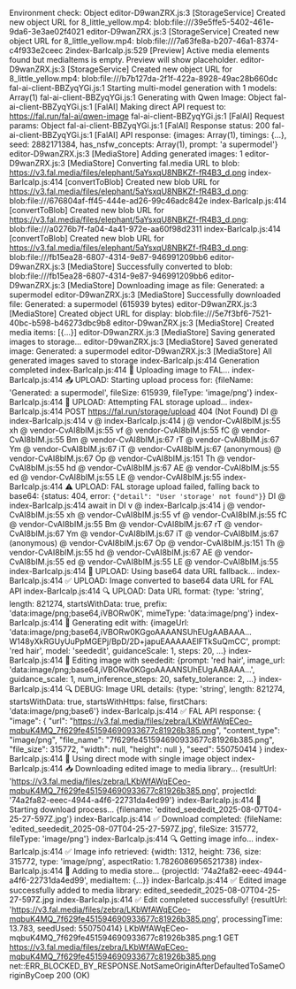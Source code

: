 Environment check: Object
editor-D9wanZRX.js:3 [StorageService] Created new object URL for 8_little_yellow.mp4: blob:file:///39e5ffe5-5402-461e-9da6-3e3ae02f4021
editor-D9wanZRX.js:3 [StorageService] Created new object URL for 8_little_yellow.mp4: blob:file:///7a63fe8a-b207-46a1-8374-c4f933e2ceec
2index-BarIcaIp.js:529 [Preview] Active media elements found but mediaItems is empty. Preview will show placeholder.
editor-D9wanZRX.js:3 [StorageService] Created new object URL for 8_little_yellow.mp4: blob:file:///b7b127da-2f1f-422a-8928-49ac28b660dc
fal-ai-client-BBZyqYGi.js:1 Starting multi-model generation with 1 models: Array(1)
fal-ai-client-BBZyqYGi.js:1 Generating with Qwen Image: Object
fal-ai-client-BBZyqYGi.js:1 [FalAI] Making direct API request to: https://fal.run/fal-ai/qwen-image
fal-ai-client-BBZyqYGi.js:1 [FalAI] Request params: Object
fal-ai-client-BBZyqYGi.js:1 [FalAI] Response status: 200
fal-ai-client-BBZyqYGi.js:1 [FalAI] API response: {images: Array(1), timings: {…}, seed: 2882171384, has_nsfw_concepts: Array(1), prompt: 'a supermodel'}
editor-D9wanZRX.js:3 [MediaStore] Adding generated images: 1
editor-D9wanZRX.js:3 [MediaStore] Converting fal.media URL to blob: https://v3.fal.media/files/elephant/5aYsxqU8NBKZf-fR4B3_d.png
index-BarIcaIp.js:414 [convertToBlob] Created new blob URL for https://v3.fal.media/files/elephant/5aYsxqU8NBKZf-fR4B3_d.png: blob:file:///676804af-ff45-444e-ad26-99c46adc842e
index-BarIcaIp.js:414 [convertToBlob] Created new blob URL for https://v3.fal.media/files/elephant/5aYsxqU8NBKZf-fR4B3_d.png: blob:file:///a0276b7f-fa04-4a41-972e-aa60f98d2311
index-BarIcaIp.js:414 [convertToBlob] Created new blob URL for https://v3.fal.media/files/elephant/5aYsxqU8NBKZf-fR4B3_d.png: blob:file:///fb15ea28-6807-4314-9e87-946991209bb6
editor-D9wanZRX.js:3 [MediaStore] Successfully converted to blob: blob:file:///fb15ea28-6807-4314-9e87-946991209bb6
editor-D9wanZRX.js:3 [MediaStore] Downloading image as file: Generated: a supermodel
editor-D9wanZRX.js:3 [MediaStore] Successfully downloaded file: Generated: a supermodel (615939 bytes)
editor-D9wanZRX.js:3 [MediaStore] Created object URL for display: blob:file:///5e7f3bf6-7521-40bc-b598-b46273dbc9b8
editor-D9wanZRX.js:3 [MediaStore] Created media items: [{…}]
editor-D9wanZRX.js:3 [MediaStore] Saving generated images to storage...
editor-D9wanZRX.js:3 [MediaStore] Saved generated image: Generated: a supermodel
editor-D9wanZRX.js:3 [MediaStore] All generated images saved to storage
index-BarIcaIp.js:414 Generation completed
index-BarIcaIp.js:414 🔄 Uploading image to FAL...
index-BarIcaIp.js:414 📤 UPLOAD: Starting upload process for: {fileName: 'Generated: a supermodel', fileSize: 615939, fileType: 'image/png'}
index-BarIcaIp.js:414 🔄 UPLOAD: Attempting FAL storage upload...
index-BarIcaIp.js:414  POST https://fal.run/storage/upload 404 (Not Found)
DI @ index-BarIcaIp.js:414
v @ index-BarIcaIp.js:414
j @ vendor-CvAI8bIM.js:55
xh @ vendor-CvAI8bIM.js:55
vf @ vendor-CvAI8bIM.js:55
fC @ vendor-CvAI8bIM.js:55
Bm @ vendor-CvAI8bIM.js:67
rT @ vendor-CvAI8bIM.js:67
Ym @ vendor-CvAI8bIM.js:67
iT @ vendor-CvAI8bIM.js:67
(anonymous) @ vendor-CvAI8bIM.js:67
Op @ vendor-CvAI8bIM.js:151
Th @ vendor-CvAI8bIM.js:55
hd @ vendor-CvAI8bIM.js:67
AE @ vendor-CvAI8bIM.js:55
ed @ vendor-CvAI8bIM.js:55
LE @ vendor-CvAI8bIM.js:55
index-BarIcaIp.js:414 ⚠️ UPLOAD: FAL storage upload failed, falling back to base64: {status: 404, error: `{"detail": "User 'storage' not found"}`}
DI @ index-BarIcaIp.js:414
await in DI
v @ index-BarIcaIp.js:414
j @ vendor-CvAI8bIM.js:55
xh @ vendor-CvAI8bIM.js:55
vf @ vendor-CvAI8bIM.js:55
fC @ vendor-CvAI8bIM.js:55
Bm @ vendor-CvAI8bIM.js:67
rT @ vendor-CvAI8bIM.js:67
Ym @ vendor-CvAI8bIM.js:67
iT @ vendor-CvAI8bIM.js:67
(anonymous) @ vendor-CvAI8bIM.js:67
Op @ vendor-CvAI8bIM.js:151
Th @ vendor-CvAI8bIM.js:55
hd @ vendor-CvAI8bIM.js:67
AE @ vendor-CvAI8bIM.js:55
ed @ vendor-CvAI8bIM.js:55
LE @ vendor-CvAI8bIM.js:55
index-BarIcaIp.js:414 🔄 UPLOAD: Using base64 data URL fallback...
index-BarIcaIp.js:414 ✅ UPLOAD: Image converted to base64 data URL for FAL API
index-BarIcaIp.js:414 🔍 UPLOAD: Data URL format: {type: 'string', length: 821274, startsWithData: true, prefix: 'data:image/png;base64,iVBORw0K', mimeType: 'data:image/png'}
index-BarIcaIp.js:414 🎨 Generating edit with: {imageUrl: 'data:image/png;base64,iVBORw0KGgoAAAANSUhEUgAABAAA…W148yXkRGUyUuPpMGEPj/BpD/2D+japuEAAAAAElFTkSuQmCC', prompt: 'red hair', model: 'seededit', guidanceScale: 1, steps: 20, …}
index-BarIcaIp.js:414 🎨 Editing image with seededit: {prompt: 'red hair', image_url: 'data:image/png;base64,iVBORw0KGgoAAAANSUhEUgAABAAA...', guidance_scale: 1, num_inference_steps: 20, safety_tolerance: 2, …}
index-BarIcaIp.js:414 🔍 DEBUG: Image URL details: {type: 'string', length: 821274, startsWithData: true, startsWithHttps: false, firstChars: 'data:image/png;base6'}
index-BarIcaIp.js:414 ✅ FAL API response: {
  "image": {
    "url": "https://v3.fal.media/files/zebra/LKbWfAWqECeo-mqbuK4MQ_7f629fe451594690933677c81926b385.png",
    "content_type": "image/png",
    "file_name": "7f629fe451594690933677c81926b385.png",
    "file_size": 315772,
    "width": null,
    "height": null
  },
  "seed": 550750414
}
index-BarIcaIp.js:414 🎯 Using direct mode with single image object
index-BarIcaIp.js:414 📥 Downloading edited image to media library... {resultUrl: 'https://v3.fal.media/files/zebra/LKbWfAWqECeo-mqbuK4MQ_7f629fe451594690933677c81926b385.png', projectId: '74a2fa82-eeec-4944-a4f6-22731da4ed99'}
index-BarIcaIp.js:414 🔄 Starting download process... {filename: 'edited_seededit_2025-08-07T04-25-27-597Z.jpg'}
index-BarIcaIp.js:414 ✅ Download completed: {fileName: 'edited_seededit_2025-08-07T04-25-27-597Z.jpg', fileSize: 315772, fileType: 'image/png'}
index-BarIcaIp.js:414 🔍 Getting image info...
index-BarIcaIp.js:414 ✅ Image info retrieved: {width: 1312, height: 736, size: 315772, type: 'image/png', aspectRatio: 1.7826086956521738}
index-BarIcaIp.js:414 💾 Adding to media store... {projectId: '74a2fa82-eeec-4944-a4f6-22731da4ed99', mediaItem: {…}}
index-BarIcaIp.js:414 ✅ Edited image successfully added to media library: edited_seededit_2025-08-07T04-25-27-597Z.jpg
index-BarIcaIp.js:414 ✅ Edit completed successfully! {resultUrl: 'https://v3.fal.media/files/zebra/LKbWfAWqECeo-mqbuK4MQ_7f629fe451594690933677c81926b385.png', processingTime: 13.783, seedUsed: 550750414}
LKbWfAWqECeo-mqbuK4MQ_7f629fe451594690933677c81926b385.png:1  GET https://v3.fal.media/files/zebra/LKbWfAWqECeo-mqbuK4MQ_7f629fe451594690933677c81926b385.png net::ERR_BLOCKED_BY_RESPONSE.NotSameOriginAfterDefaultedToSameOriginByCoep 200 (OK)